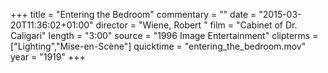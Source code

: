 +++
title = "Entering the Bedroom"
commentary = ""
date = "2015-03-20T11:36:02+01:00"
director = "Wiene, Robert "
film = "Cabinet of Dr. Caligari"
length = "3:00"
source = "1996 Image Entertainment"
clipterms = ["Lighting","Mise-en-Scène"]
quicktime = "entering_the_bedroom.mov"
year = "1919"
+++